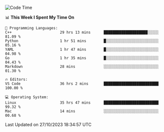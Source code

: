 
<!--START_SECTION:waka-->
![Code Time](http://img.shields.io/badge/Code%20Time-1%2C240%20hrs%2020%20mins-blue)

📊 **This Week I Spent My Time On** 

```text
💬 Programming Languages: 
C++                      29 hrs 13 mins      ████████████████████░░░░░   81.09 % 
Python                   1 hr 51 mins        █░░░░░░░░░░░░░░░░░░░░░░░░   05.16 % 
YAML                     1 hr 47 mins        █░░░░░░░░░░░░░░░░░░░░░░░░   04.98 % 
Go                       1 hr 35 mins        █░░░░░░░░░░░░░░░░░░░░░░░░   04.43 % 
Markdown                 28 mins             ░░░░░░░░░░░░░░░░░░░░░░░░░   01.30 % 

🔥 Editors: 
VS Code                  36 hrs 2 mins       █████████████████████████   100.00 % 

💻 Operating System: 
Linux                    35 hrs 47 mins      █████████████████████████   99.32 % 
Mac                      14 mins             ░░░░░░░░░░░░░░░░░░░░░░░░░   00.68 % 
```


 Last Updated on 27/10/2023 18:34:57 UTC
<!--END_SECTION:waka-->

